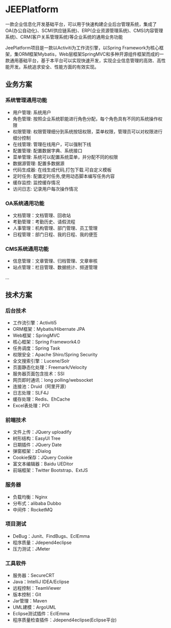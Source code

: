 # JEEPlatform
一款企业信息化开发基础平台，可以用于快速构建企业后台管理系统，集成了OA(办公自动化)、SCM(供应链系统)、ERP(企业资源管理系统)、CMS(内容管理系统)、CRM(客户关系管理系统)等企业系统的通用业务功能

JeePlatform项目是一款以Activiti为工作流引擎，以Spring Framework为核心框架，集ORM框架Mybatis，Web层框架SpringMVC和多种开源组件框架而成的一款通用基础平台，基于本平台可以实现快速开发，实现企业信息管理的高效、高性能开发。系统追求安全、性能方面的有效实现。

## 业务方案 ##
### 系统管理通用功能 ####
- 用户管理: 系统用户
- 角色管理: 按照企业系统职能进行角色分配，每个角色具有不同的系统操作权限
- 权限管理: 权限管理细分到系统按钮权限，菜单权限，管理员可以对权限进行细分控制
- 在线管理: 管理在线用户，可以强制下线
- 配置管理: 配置数据字典、系统接口
- 菜单管理: 系统可以配置系统菜单，并分配不同的权限
- 数据源管理: 配置多数据源
- 代码生成器: 在线生成代码,打包下载.可自定义模板
- 定时任务: 配置定时任务,使用动态脚本编写任务内容
- 缓存监控: 监控缓存情况
- 访问日志: 记录用户每次操作情况

### OA系统通用功能 ###
- 文档管理：文档管理、回收站
- 考勤管理：考勤历史、请假流程
- 人事管理：机构管理、部门管理、员工管理
- 日程管理：部门日程、我的日程、我的便签

### CMS系统通用功能 ###
- 信息管理：文章管理、归档管理、文章审核
- 站点管理：栏目管理、数据统计、频道管理

...

## 技术方案 ##
### 后台技术 ###
- 工作流引擎：Activiti5
- ORM框架：Mybatis/Hibernate JPA
- Web框架：SpringMVC
- 核心框架：Spring Framework4.0
- 任务调度：Spring Task
- 权限安全：Apache Shiro/Spring Security
- 全文搜索引擎：Lucene/Solr
- 页面静态化处理：Freemark/Velocity
- 服务器页面包含技术：SSI
- 网页即时通讯：long polling/websocket
- 连接池：Druid（阿里开源）
- 日志处理：SLF4J
- 缓存处理：Redis、EhCache
- Excel表处理：POI

### 前端技术 ###
- 文件上传：JQuery uploadify
- 树形结构：EasyUI Tree
- 日期插件：JQuery Date
- 弹窗框架：zDialog
- Cookie保存：JQuery Cookie
- 富文本编辑器：Baidu UEDitor
- 前端框架：Twitter Bootstrap、ExtJS

### 服务器 ####
- 负载均衡：Nginx
- 分布式：alibaba Dubbo
- 中间件：RocketMQ

### 项目测试 ###
- DeBug：Junit、FindBugs、EclEmma
- 程序质量：Jdepend4eclipse
- 压力测试：JMeter

### 工具软件 ###
- 服务器：SecureCRT
- Java：IntelliJ IDEA/Eclipse
- 远程控制：TeamViewer
- 版本控制：Git
- Jar管理：Maven
- UML建模：ArgoUML
- Eclipse测试插件：EclEmma
- 程序质量检查插件：Jdepend4eclipse(Eclipse平台)



